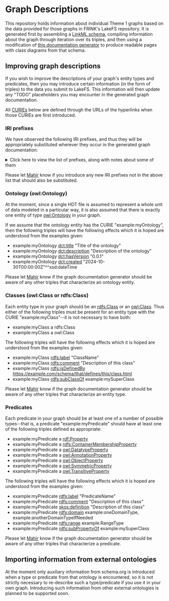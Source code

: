 # Graph Descriptions

This repository holds information about individual Theme 1 graphs based on the data provided for those graphs in FRINK's LakeFS repository. It is generated first by assembling a [LinkML schema](https://linkml.io/linkml/schemas/index.html), compiling information about the graph through iteration over its triples, and then using a modification of [this documentation generator](https://linkml.io/linkml/generators/markdown.html) to produce readable pages with class diagrams from that schema.

## Improving graph descriptions

If you wish to improve the descriptions of your graph's entity types and predicates, then you may introduce certain information (in the form of triples) to the data you submit to LakeFS. This information will then update any "TODO" placeholders you may encounter in the generated graph documentation.

All [CURIEs](https://www.w3.org/TR/curie/) below are defined through the URLs of the hyperlinks when those CURIEs are first introduced.

### IRI prefixes

We have observed the following IRI prefixes, and thus they will be appropriately substituted wherever they occur in the generated graph documentation:

<details>
<summary>Click here to view the list of prefixes, along with notes about some of them</summary>
| prefix | IRI | notes |
| --- | --- |  |
| sosa: | http://www.w3.org/ns/sosa/ |  |
| umls: | https://identifiers.org/umls: |  |
| niehs: | https://ice.ntp.niehs.nih.gov/property/ |  |
| semsci: | http://semanticscience.org/resource/SIO_ |  |
| dc: | http://purl.org/dc/elements/1.1/ |  |
| sockg: | http://www.semanticweb.org/zzy/ontologies/2024/0/soil-carbon-ontology/ | Should be substituted with a working IRI prefix. |
| dreamkg: | http://www.semanticweb.org/dreamkg/ijcai/ | Should be substituted with a working IRI prefix. |
| dct: | http://purl.org/dc/terms/ |  |
| xsd: | http://www.w3.org/2001/XMLSchema# |  |
| geo: | http://www.opengis.net/ont/geosparql# |  |
| cheminf: | http://purl.obolibrary.org/obo/CHEMINF_ |  |
| obo: | http://purl.obolibrary.org/obo/ |  |
| owl: | http://www.w3.org/2002/07/owl# |  |
| rdf: | http://www.w3.org/1999/02/22-rdf-syntax-ns# |  |
| scales: | http://schemas.scales-okn.org/rdf/scales# | Should be substituted with a working IRI prefix. |
| hsdo: | http://schema.org/ | This prefix should be substituted with schema: wherever it occurs. |
| schema: | https://schema.org/ |  |
| neo4j: | neo4j://graph.schema# | Not a real prefix; should be substituted wherever it occurs. |
| rural: | http://sail.ua.edu/ruralkg/ | Should be substituted with a working IRI prefix. |
| example: | http://example.org/ns# | Not a real prefix; should be substituted wherever it occurs. |
| securechain: | https://w3id.org/secure-chain/ |  |
| prov: | http://www.w3.org/ns/prov# |  |
| io: | https://spec.industrialontologies.org/ontology/core/Core/ |  |
| iosc: | https://spec.industrialontologies.org/ontology/supplychain/SupplyChain/ |  |
| sudokn: | http://asu.edu/semantics/SUDOKN/ | Should be substituted with a working IRI prefix. |
| sudokn2: | Utilities:communication/ | Not a real prefix; should be substituted wherever it occurs. |
| sudokn3: | Utilities:water/ | Not a real prefix; should be substituted wherever it occurs. |
| usfrsdata: | http://sawgraph.spatialai.org/v1/us-frs-data# | Should be substituted with a working IRI prefix. |
| usfrs: | http://sawgraph.spatialai.org/v1/us-frs# | Should be substituted with a working IRI prefix. |
| naics: | http://sawgraph.spatialai.org/v1/fio/naics# | Should be substituted with a working IRI prefix. |
| skos: | http://www.w3.org/2004/02/skos/core# |  |
| rdfs: | http://www.w3.org/2000/01/rdf-schema# |  |
| bao: | http://www.bioassayontology.org/bao#BAO_ |  |
| edam: | http://edamontology.org/ |  |
| qudt: | http://qudt.org/schema/qudt/ |  |
| ilisgs: | http://sawgraph.spatialai.org/v1/il-isgs# | Should be substituted with a working IRI prefix. |
| meegad: | http://sawgraph.spatialai.org/v1/me-egad# | Should be substituted with a working IRI prefix. |
| memgs: | http://sawgraph.spatialai.org/v1/me-mgs# | Should be substituted with a working IRI prefix. |
| ussdwis: | http://sawgraph.spatialai.org/v1/us-sdwis# | Should be substituted with a working IRI prefix. |
| pfas: | http://sawgraph.spatialai.org/v1/pfas# | Should be substituted with a working IRI prefix. |
| contaminoso: | http://sawgraph.spatialai.org/v1/contaminoso# | Should be substituted with a working IRI prefix. |
| relation: | http://relation.org/ | Not a real prefix; should be substituted wherever it occurs. |
| attribute: | http://attribute.org/ | Not a real prefix; should be substituted wherever it occurs. |
| phila: | https://metadata.phila.gov/ |  |
</details>

Please let [Mahir](mailto:mmorshed@scripps.edu) know if you introduce any new IRI prefixes not in the above list that should also be substituted.

### Ontology (owl:Ontology)

At the moment, since a single HDT file is assumed to represent a whole unit of data modeled in a particular way, it is also assumed that there is exactly one entity of type [owl:Ontology]( http://www.w3.org/2002/07/owl#Ontology) in your graph.

If we assume that the ontology entity has the CURIE "example:myOntology", then the following triples will have the following effects which it is hoped are understood from the examples given:

- example:myOntology [dct:title](http://purl.org/dc/terms/title) "Title of the ontology"
- example:myOntology [dct:description](http://purl.org/dc/terms/description) "Description of the ontology"
- example:myOntology [dct:hasVersion](http://purl.org/dc/terms/title) "0.0.1"
- example:myOntology [dct:created](http://purl.org/dc/terms/created) "2024-10-30T00:00:00Z"^^xsd:dateTime

Please let [Mahir](mailto:mmorshed@scripps.edu) know if the graph documentation generator should be aware of any other triples that characterize an ontology entity.

### Classes (owl:Class or rdfs:Class)

Each entity type in your graph should be an [rdfs:Class](http://www.w3.org/2000/01/rdf-schema#Class) or an [owl:Class](http://www.w3.org/2002/07/owl#Class). Thus either of the following triples must be present for an entity type with the CURIE "example:myClass"--it is not necessary to have both:

- example:myClass a rdfs:Class
- example:myClass a owl:Class

The following triples will have the following effects which it is hoped are understood from the examples given:

- example:myClass [rdfs:label](http://www.w3.org/2000/01/rdf-schema#label) "ClassName"
- example:myClass [rdfs:comment](http://www.w3.org/2000/01/rdf-schema#comment) "Description of this class"
- example:myClass [rdfs:isDefinedBy](http://www.w3.org/2000/01/rdf-schema#isDefinedBy) <https://example.com/schema/that/defines/this/class.html>
- example:myClass [rdfs:subClassOf](http://www.w3.org/2000/01/rdf-schema#subClassOf) example:mySuperClass

Please let [Mahir](mailto:mmorshed@scripps.edu) know if the graph documentation generator should be aware of any other triples that characterize an entity type.

### Predicates

Each predicate in your graph should be at least one of a number of possible types--that is, a predicate "example:myPredicate" should have at least one of the following triples defined as appropriate:

- example:myPredicate a [rdf:Property](http://www.w3.org/1999/02/22-rdf-syntax-ns#Property)
- example:myPredicate a [rdfs:ContainerMembershipProperty](http://www.w3.org/2000/01/rdf-schema#ContainerMembershipProperty)
- example:myPredicate a [owl:DatatypeProperty](http://www.w3.org/2002/07/owl#DatatypeProperty)
- example:myPredicate a [owl:AnnotationProperty](http://www.w3.org/2002/07/owl#AnnotationProperty)
- example:myPredicate a [owl:ObjectProperty](http://www.w3.org/2002/07/owl#ObjectProperty)
- example:myPredicate a [owl:SymmetricProperty](http://www.w3.org/2002/07/owl#SymmetricProperty)
- example:myPredicate a [owl:TransitiveProperty](http://www.w3.org/2002/07/owl#TransitiveProperty)

The following triples will have the following effects which it is hoped are understood from the examples given:

- example:myPredicate [rdfs:label](http://www.w3.org/2000/01/rdf-schema#label) "PredicateName"
- example:myPredicate [rdfs:comment](http://www.w3.org/2000/01/rdf-schema#comment) "Description of this class"
- example:myPredicate [skos:definition](http://www.w3.org/2004/02/skos/core#definition) "Description of this class"
- example:myPredicate [rdfs:domain](http://www.w3.org/2000/01/rdf-schema#domain) example:oneDomainType, example:anotherDomainTypeIfNeeded
- example:myPredicate [rdfs:range](http://www.w3.org/2000/01/rdf-schema#range) example:RangeType
- example:myPredicate [rdfs:subPropertyOf](http://www.w3.org/2000/01/rdf-schema#subPropertyOf) example:mySuperClass

Please let [Mahir](mailto:mmorshed@scripps.edu) know if the graph documentation generator should be aware of any other triples that characterize a predicate.

## Importing information from external ontologies

At the moment only auxiliary information from schema.org is introduced when a type or predicate from that ontology is encountered, so it is not strictly necessary to re-describe such a type/predicate if you use it in your own graph. Introducing such information from other external ontologies is planned to be supported soon.